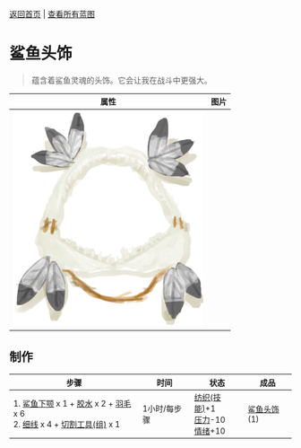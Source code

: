 [返回首页](index.md)   |  [查看所有蓝图](blueprint.md)
# 鲨鱼头饰  
> 蕴含着鲨鱼灵魂的头饰。它会让我在战斗中更强大。  
  
  属性  |   图片   
 ----  |  ----:   
   |  ![](Sprite/SharkHeadpiece.png)   
  
## 制作  
步骤  |  时间  |  状态  |  成品  
----  |  ----  |  ----  |  ----  
1. [鲨鱼下颚](SharkJaws.md) x 1 + [胶水](Glue.md) x 2 + [羽毛](Feathers.md) x 6<br>2. [细线](CordFiber.md) x 4 + [切割工具(组)](GpTag_Cutter.md) x 1  |  1小时/每步骤  |  [纺织(技能)](Skill_Tailoring.md)+1<br>[压力](Stress.md)-10<br>[情绪](Morale.md)+10  |  [鲨鱼头饰](SharkHeadpiece.md)(1)  
